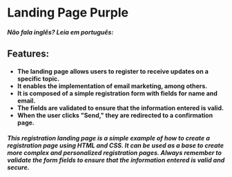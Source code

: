 # Landing Page Purple

<h5>Não fala inglês? Leia em português: </h5>

<h2>Features:

<h4>
    <ul>
        <li>The landing page allows users to register to receive updates on a specific topic.</li>
        <li>It enables the implementation of email marketing, among others.</li>
        <li>It is composed of a simple registration form with fields for name and email.</li>
        <li>The fields are validated to ensure that the information entered is valid.</li>
        <li>When the user clicks "Send," they are redirected to a confirmation page.</li>
    </ul>
</h4>

<h5>This registration landing page is a simple example of how to create a registration page using HTML and CSS. It can be used as a base to create more complex and personalized registration pages. Always remember to validate the form fields to ensure that the information entered is valid and secure.</h3>